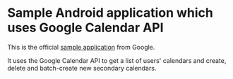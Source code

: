 # Sample Android application which uses Google Calendar API
This is the official [sample application](https://github.com/google/google-api-java-client-samples/tree/master/calendar-android-sample) from Google. 

It uses the Google Calendar API to get a list of users' calendars and create, delete and batch-create new secondary calendars.

